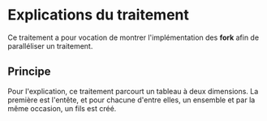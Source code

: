 Explications du traitement
======================

Ce traitement a pour vocation de montrer l'implémentation des **fork** afin de paralléliser un traitement.

Principe
-----------
Pour l'explication, ce traitement parcourt un tableau à deux dimensions. La première est l'entête, et pour chacune d'entre elles, un ensemble  et par la même occasion, un fils est créé.